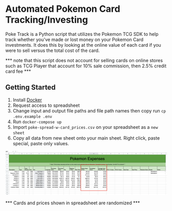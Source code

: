 # Automated Pokemon Card Tracking/Investing

Poke Track is a Python script that utilizes the Pokemon TCG SDK to help track whether you've made or lost money on your Pokemon Card investments. It does this by looking at the online value of each card if you were to sell versus the total cost of the card.

*** note that this script does not account for selling cards on online stores such as TCG Player that account for 10% sale commission, then 2.5% credit card fee ***

## Getting Started

1. Install [Docker](www.docker.com)
2. Request access to spreadsheet
3. Change input and output file paths and file path names then copy run `cp .env.example .env`
4. Run ``` docker-compose up ```
5. Import `poke-spread-w-card_prices.csv` on your spreadsheet as a `new sheet`
6. Copy all data from new sheet onto your main sheet. Right click, paste special, paste only values.

<img src="https://github.com/vverbani/poke-track/blob/main/src/spreadsheet/spreadsheet-screenshot1.png" alt="Spreadsheet of Pokemon Card purchases versus online value" title="Spreadsheet of Pokemon Card purchases versus online value">

*** Cards and prices shown in spreadsheet are randomized ***
